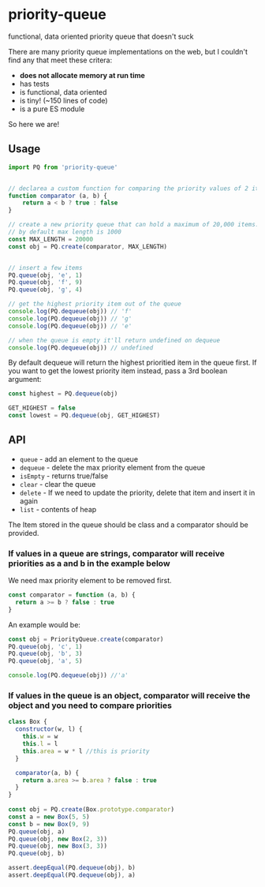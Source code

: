 # priority-queue

functional, data oriented priority queue that doesn't suck


There are many priority queue implementations on the web, but I couldn't find any that meet these critera:

* **does not allocate memory at run time**
* has tests
* is functional, data oriented
* is tiny! (~150 lines of code)
* is a pure ES module


So here we are!


## Usage

```javascript
import PQ from 'priority-queue'


// declarea a custom function for comparing the priority values of 2 items in the queue
function comparator (a, b) {
	return a < b ? true : false
}

// create a new priority queue that can hold a maximum of 20,000 items.
// by default max length is 1000
const MAX_LENGTH = 20000
const obj = PQ.create(comparator, MAX_LENGTH)


// insert a few items
PQ.queue(obj, 'e', 1)
PQ.queue(obj, 'f', 9)
PQ.queue(obj, 'g', 4)

// get the highest priority item out of the queue
console.log(PQ.dequeue(obj)) // 'f'
console.log(PQ.dequeue(obj)) // 'g'
console.log(PQ.dequeue(obj)) // 'e'

// when the queue is empty it'll return undefined on dequeue
console.log(PQ.dequeue(obj)) // undefined

```


By default dequeue will return the highest prioritied item in the queue first.
If you want to get the lowest priority item instead, pass a 3rd boolean argument:

```javascript
const highest = PQ.dequeue(obj)

GET_HIGHEST = false
const lowest = PQ.dequeue(obj, GET_HIGHEST)
```


## API

* `queue` - add an element to the queue
* `dequeue` - delete the max priority element from the queue
* `isEmpty` - returns true/false
* `clear` - clear the queue
* `delete` - If we need to update the priority, delete that item and insert it in again
* `list` - contents of heap

The Item stored in the queue should be class and a comparator should be provided.


### If values in a queue are strings, comparator will receive priorities as a and b in the example below
We need max priority element to be removed first.

```javascript
const comparator = function (a, b) {
  return a >= b ? false : true
}
```

An example would be:
```javascript
const obj = PriorityQueue.create(comparator)
PQ.queue(obj, 'c', 1)
PQ.queue(obj, 'b', 3)
PQ.queue(obj, 'a', 5)

console.log(PQ.dequeue(obj)) //'a'
```


### If values in the queue is an object, comparator will receive the object and you need to compare priorities

```javascript
class Box {
  constructor(w, l) {
    this.w = w
    this.l = l
    this.area = w * l //this is priority
  }

  comparator(a, b) {
    return a.area >= b.area ? false : true
  }
}
    
const obj = PQ.create(Box.prototype.comparator)
const a = new Box(5, 5)
const b = new Box(9, 9)
PQ.queue(obj, a)
PQ.queue(obj, new Box(2, 3))
PQ.queue(obj, new Box(3, 3))
PQ.queue(obj, b)

assert.deepEqual(PQ.dequeue(obj), b)
assert.deepEqual(PQ.dequeue(obj), a)
```

